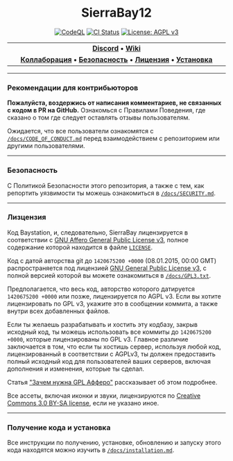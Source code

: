 <div align="center">

# SierraBay12
 [![CodeQL](https://github.com/SierraBay/WyccerraBay220/workflows/CodeQL/badge.svg)](https://github.com/SierraBay/SierraBay12/actions/workflows/codeql-analysis.yml) [![CI Status](https://github.com/SierraBay/WyccerraBay220/workflows/Run%20Tests/badge.svg)](https://github.com/SierraBay/WyccerraBay220/actions/workflows/test.yml) [![License: AGPL v3](https://img.shields.io/badge/License-AGPL_v3.0-blue.svg)](https://opensource.org/licenses/AGPL-3.0)

</div>

<table>
<tr><td align="center" width="2000"><b>
<a href="https://discord.gg/ss220">Discord</a> • 
<a href="https://sierra.ss220.club">Wiki</a>
</b></td></tr>
<tr><td align="center" width="2000"><b>
<a href="#рекомендации-для-контрибьюторов">Коллаборация</a> • 
<a href="#безопасность">Безопасность</a> • 
<a href="#лизцензия">Лицензия</a> • 
<a href="#получение-кода-и-установка">Установка</a>
</b></td></tr>
</table>

---

### Рекомендации для контрибьюторов

**Пожалуйста, воздержись от написания комментариев, не связанных с кодом в PR на GitHub.** Ознакомься с Правилами Поведения, где сказано о том где следует оставлять отзывы пользователям.

Ожидается, что все пользователи ознакомятся с [`/docs/CODE_OF_CONDUCT.md`](/docs/CODE_OF_CONDUCT.md) перед взаимодействием с репозиторием или другими пользователями.

---

### Безопасность

С Политикой Безопасности этого репозитория, а также с тем, как репортить уязвимости ты можешь ознакомиться в [`/docs/SECURITY.md`](/docs/SECURITY.md).

---

### Лизцензия

Код Baystation, и, следовательно, SierraBay лицензируется в соответствии с [GNU Affero General Public License v3](https://www.gnu.org/licenses/agpl.html), полное содержание которой находится в файле [`LICENSE`](/LICENSE).

Код с датой авторства git до `1420675200 +0000` (08.01.2015, 00:00 GMT) распространяется под лицензией [GNU General Public License v3](https://www.gnu.org/licenses/gpl-3.0.html), с полной версией которой вы можете ознакомиться в [`/docs/GPL3.txt`](/docs/GPL3.txt).

Предполагается, что весь код, авторство которого датируется `1420675200 +0000` или позже, лицензируется по AGPL v3. Если вы хотите лицензировать по GPL v3, укажите это в сообщении коммита, а также внутри всех добавленных файлов.

Если ты желаешь разрабатывать и хостить эту кодбазу, закрыв исходный код, ты можешь использовать все коммиты до `1420675200 +0000`, которые лицензированы по GPL v3. Главное различие заключается в том, что если ты хостишь сервер, используя любой код, лицензированный в соответствии с AGPLv3, ты должен предоставить полный исходный код для пользователей ваших серверов, включая дополнения и изменения, которые ты сделал.

Статья ["Зачем нужна GPL Афферо"](https://www.gnu.org/licenses/why-affero-gpl.html) рассказывает об этом подробнее.

Все ассеты, включая иконки и звуки, лицензируются по [Creative Commons 3.0 BY-SA license](https://creativecommons.org/licenses/by-sa/3.0/), если не указано иное.

---

### Получение кода и установка

Все инструкции по получению, установке, обновлению и запуску этого кода находятся можно изучить в [`/docs/installation.md`](/docs/installation.md).
